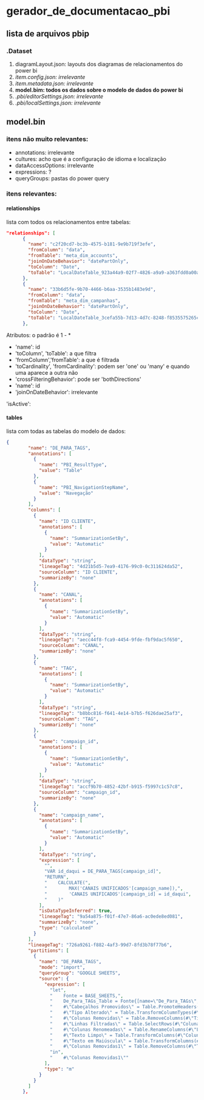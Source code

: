 # gerador_de_documentacao_pbi
## lista de arquivos pbip
### .Dataset
1. diagramLayout.json: layouts dos diagramas de relacionamentos do power bi
2. _item.config.json: irrelevante_
3. _item.metadata.json: irrelevante_
4. **model.bim: todos os dados sobre o modelo de dados do power bi**
5. _.pbi/editorSettings.json: irrelevante_
6. _.pbi/localSettings.json: irrelevante_

## model.bin
### itens não muito relevantes:
- annotations: irrelevante
- cultures: acho que é a configuração de idioma e localização
- dataAccessOptions: irrelevante
- expressions: ?
- queryGroups: pastas do power query
### itens relevantes:
#### relationships
lista com todos os relacionamentos entre tabelas:
```json
"relationships": [
      {
        "name": "c2f20cd7-bc3b-4575-b181-9e9b719f3efe",
        "fromColumn": "data",
        "fromTable": "meta_dim_accounts",
        "joinOnDateBehavior": "datePartOnly",
        "toColumn": "Date",
        "toTable": "LocalDateTable_923a44a9-02f7-4826-a9a9-a363fdd0a00a"
      },
      {
        "name": "33b6d5fe-9b70-4466-b6aa-3535b1483e9d",
        "fromColumn": "data",
        "fromTable": "meta_dim_campanhas",
        "joinOnDateBehavior": "datePartOnly",
        "toColumn": "Date",
        "toTable": "LocalDateTable_3cefa55b-7d13-4d7c-8248-f8535575265c"
      },
 ```
Atributos:
o padrão é 1 - *
- 'name': id
- 'toColumn', 'toTable': a que filtra
- 'fromColumn','fromTable': a que é filtrada
- 'toCardinality',  'fromCardinality': podem ser 'one' ou 'many' e quando uma aparece a outra não
- 'crossFilteringBehavior': pode ser 'bothDirections'
- 'name': id
- 'joinOnDateBehavior': irrelevante


 'isActive': 
#### tables
lista com todas as tabelas do modelo de dados:
```json
{
        "name": "DE_PARA_TAGS",
        "annotations": [
          {
            "name": "PBI_ResultType",
            "value": "Table"
          },
          {
            "name": "PBI_NavigationStepName",
            "value": "Navegação"
          }
        ],
        "columns": [
          {
            "name": "ID CLIENTE",
            "annotations": [
              {
                "name": "SummarizationSetBy",
                "value": "Automatic"
              }
            ],
            "dataType": "string",
            "lineageTag": "4d21b5d5-7ea9-4176-99c0-0c311624da52",
            "sourceColumn": "ID CLIENTE",
            "summarizeBy": "none"
          },
          {
            "name": "CANAL",
            "annotations": [
              {
                "name": "SummarizationSetBy",
                "value": "Automatic"
              }
            ],
            "dataType": "string",
            "lineageTag": "aecc44f8-fca9-4454-9fde-fbf9dac5f650",
            "sourceColumn": "CANAL",
            "summarizeBy": "none"
          },
          {
            "name": "TAG",
            "annotations": [
              {
                "name": "SummarizationSetBy",
                "value": "Automatic"
              }
            ],
            "dataType": "string",
            "lineageTag": "b8bbc816-f641-4e14-b7b5-f626dae25af3",
            "sourceColumn": "TAG",
            "summarizeBy": "none"
          },
          {
            "name": "campaign_id",
            "annotations": [
              {
                "name": "SummarizationSetBy",
                "value": "Automatic"
              }
            ],
            "dataType": "string",
            "lineageTag": "accf9b70-4852-42bf-b915-f5997c1c57c8",
            "sourceColumn": "campaign_id",
            "summarizeBy": "none"
          },
          {
            "name": "campaign_name",
            "annotations": [
              {
                "name": "SummarizationSetBy",
                "value": "Automatic"
              }
            ],
            "dataType": "string",
            "expression": [
              "",
              "VAR id_daqui = DE_PARA_TAGS[campaign_id]",
              "RETURN",
              "    CALCULATE(",
              "        MAX('CANAIS UNIFICADOS'[campaign_name]),",
              "        'CANAIS UNIFICADOS'[campaign_id] = id_daqui",
              "    )"
            ],
            "isDataTypeInferred": true,
            "lineageTag": "9a54a875-f01f-47e7-86a6-ac0ede8ed081",
            "summarizeBy": "none",
            "type": "calculated"
          }
        ],
        "lineageTag": "726a9261-f882-4af3-99d7-8fd3b78f77b6",
        "partitions": [
          {
            "name": "DE_PARA_TAGS",
            "mode": "import",
            "queryGroup": "GOOGLE SHEETS",
            "source": {
              "expression": [
                "let",
                "    Fonte = BASE_SHEETS,",
                "    De_Para_TAGs_Table = Fonte{[name=\"De_Para_TAGs\",ItemKind=\"Table\"]}[Data],",
                "    #\"Cabeçalhos Promovidos\" = Table.PromoteHeaders(De_Para_TAGs_Table, [PromoteAllScalars=true]),",
                "    #\"Tipo Alterado\" = Table.TransformColumnTypes(#\"Cabeçalhos Promovidos\",{{\"ID CLIENTE\", type text}, {\"CLIENTE\", type text}, {\"CANAL\", type text}, {\"CAMPANHA\", type text}, {\"TAG\", type any}, {\"\", type any}, {\"MANUAL DA TABELA\", type text}, {\"ID CAMPANHA\", type text}}),",
                "    #\"Colunas Removidas\" = Table.RemoveColumns(#\"Tipo Alterado\",{\"MANUAL DA TABELA\", \"\", \"CLIENTE\"}),",
                "    #\"Linhas Filtradas\" = Table.SelectRows(#\"Colunas Removidas\", each [TAG] <> null and [TAG] <> \"\"),",
                "    #\"Colunas Renomeadas\" = Table.RenameColumns(#\"Linhas Filtradas\",{{\"ID CAMPANHA\", \"campaign_id\"}}),",
                "    #\"Texto Limpo\" = Table.TransformColumns(#\"Colunas Renomeadas\",{{\"TAG\", Text.Clean, type text}}),",
                "    #\"Texto em Maiúscula\" = Table.TransformColumns(#\"Texto Limpo\",{{\"TAG\", Text.Upper, type text}}),",
                "    #\"Colunas Removidas1\" = Table.RemoveColumns(#\"Texto em Maiúscula\",{\"CAMPANHA\"})",
                "in",
                "    #\"Colunas Removidas1\""
              ],
              "type": "m"
            }
          }
        ]
      },
```